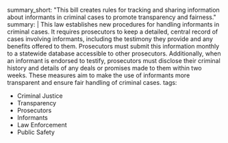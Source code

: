summary_short: "This bill creates rules for tracking and sharing information about informants in criminal cases to promote transparency and fairness."
summary: |
  This law establishes new procedures for handling informants in criminal cases. It requires prosecutors to keep a detailed, central record of cases involving informants, including the testimony they provide and any benefits offered to them. Prosecutors must submit this information monthly to a statewide database accessible to other prosecutors. Additionally, when an informant is endorsed to testify, prosecutors must disclose their criminal history and details of any deals or promises made to them within two weeks. These measures aim to make the use of informants more transparent and ensure fair handling of criminal cases.
tags:
  - Criminal Justice
  - Transparency
  - Prosecutors
  - Informants
  - Law Enforcement
  - Public Safety
